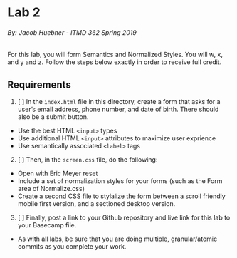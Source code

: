# Lab 2
###### By: Jacob Huebner - ITMD 362 Spring 2019 

For this lab, you will form Semantics and Normalized Styles.
You will w, x, and y and z.
Follow the steps below exactly in order to receive full credit.

## Requirements

1. [ ] In the `index.html` file in this directory, create a form that asks for
a user’s email address, phone number, and date of birth. There should also be a submit button.

  * Use the best HTML `<input>` types
  * Use additional HTML `<input>` attributes to maximize user exprience
  * Use semantically associated `<label>` tags

2. [ ] Then, in the `screen.css` file, do the following:

  * Open with Eric Meyer reset
  * Include a set of normalization styles for your forms (such as the Form area of Normalize.css)
  * Create a second CSS file to stylalize the form between a scroll friendly mobile first version, and a sectioned desktop version.

3. [ ] Finally, post a link to your Github repository and live link for this lab to your Basecamp file. 

  * As with all labs, be sure that you are doing multiple, granular/atomic commits as you complete your work.
